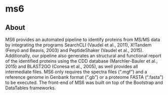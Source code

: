 # ms6

## About

MS6 provides an automated pipeline to identify proteins from MS/MS data by integrating 
the programs SearchCLI (Vaudel et al., 2011), X!Tandem (Fenyö and Beavis, 2003) and PeptideShaker 
(Vaudel et al., 2015). Additionally, our pipeline also generates an structural and 
functional report of the identified proteins using the CDD database 
(Marchler-Bauler et al., 2015) and BLAST2GO (Conesa et al., 2005), 
as well provides all intermediate files. MS6 only requires the spectra files 
(“.mgf”) and a reference genome in Genbank format (“.gb”) or a proteome FASTA (“.fasta”) 
to be executed. The front-end of MS6 was built on top of the Bootstrap and DataTables frameworks.
